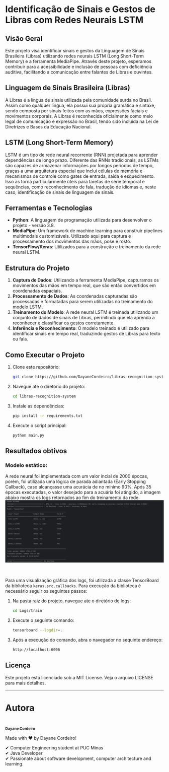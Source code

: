 # Identificação de Sinais e Gestos de Libras com Redes Neurais LSTM

## Visão Geral

Este projeto visa identificar sinais e gestos da Linguagem de Sinais Brasileira (Libras) utilizando redes neurais LSTM (Long Short-Term Memory) e a ferramenta MediaPipe. Através deste projeto, esperamos contribuir para a acessibilidade e inclusão de pessoas com deficiência auditiva, facilitando a comunicação entre falantes de Libras e ouvintes.

## Linguagem de Sinais Brasileira (Libras)

A Libras é a língua de sinais utilizada pela comunidade surda no Brasil. Assim como qualquer língua, ela possui sua própria gramática e sintaxe, sendo composta por sinais feitos com as mãos, expressões faciais e movimentos corporais. A Libras é reconhecida oficialmente como meio legal de comunicação e expressão no Brasil, tendo sido incluída na Lei de Diretrizes e Bases da Educação Nacional.

## LSTM (Long Short-Term Memory)

LSTM é um tipo de rede neural recorrente (RNN) projetada para aprender dependências de longo prazo. Diferente das RNNs tradicionais, as LSTMs são capazes de armazenar informações por longos períodos de tempo, graças a uma arquitetura especial que inclui células de memória e mecanismos de controle como gates de entrada, saída e esquecimento. Isso as torna particularmente úteis para tarefas de série temporal e sequências, como reconhecimento de fala, tradução de idiomas e, neste caso, identificação de sinais de linguagem de sinais.

## Ferramentas e Tecnologias

- **Python**: A linguagem de programação utilizada para desenvolver o projeto - versão 3.8.
- **MediaPipe**: Um framework de machine learning para construir pipelines multimodais customizáveis. Utilizado aqui para captura e processamento dos movimentos das mãos, pose e rosto.
- **TensorFlow/Keras**: Utilizados para a construção e treinamento da rede neural LSTM.

## Estrutura do Projeto

1. **Captura de Dados**: Utilizando a ferramenta MediaPipe, capturamos os movimentos das mãos em tempo real, que são então convertidos em coordenadas espaciais.
2. **Processamento de Dados**: As coordenadas capturadas são processadas e formatadas para serem utilizadas no treinamento do modelo LSTM.
3. **Treinamento do Modelo**: A rede neural LSTM é treinada utilizando um conjunto de dados de sinais de Libras, permitindo que ela aprenda a reconhecer e classificar os gestos corretamente.
4. **Inferência e Reconhecimento**: O modelo treinado é utilizado para identificar sinais em tempo real, traduzindo gestos de Libras para texto ou fala.

## Como Executar o Projeto

1. Clone este repositório:
   ```bash
   git clone https://github.com/DayaneCordeiro/libras-recognition-system.git
   ```
2. Navegue até o diretório do projeto:
   ```bash
   cd libras-recognition-system
   ```
3. Instale as dependências:
   ```bash
   pip install -r requirements.txt
   ```
4. Execute o script principal:
   ```bash
   python main.py
   ```

## Resultados obtivos
### Modelo estático:
A rede neural foi implementada com um valor incial de 2000 épocas, porém, foi utilizada uma lógica de parada adiantada (Early Stopping Callback), caso alcançasse uma acurácia de no mínimo 90%. Após 35 épocas executadas, o valor desejado para a acuária foi atingido, a imagem abaixo mostra os logs retornados ao fim do treinamento da rede.
![](https://github.com/DayaneCordeiro/libras-recognition-system/blob/main/imgs/resultados_treino_rede.png)

<br>

Para uma visualização gráfica dos logs, foi utilizada a classe TensorBoard da biblioteca <code>keras.src.callbacks</code>. Para execução da biblioteca é necessário seguir os seguintes passos:
1. Na pasta raiz do projeto, navegue ate o diretório de logs:
   ```bash
   cd Logs/train
   ```
2. Execute o seguinte comando:
   ```bash
   tensorboard --logdir=.
   ```
3. Após a execução do comando, abra o navegador no sequinte endereço:
   ```bash
   http://localhost:6006
   ```

## Licença

Este projeto está licenciado sob a MIT License. Veja o arquivo LICENSE para mais detalhes.

---
<div id="author">
    <h1>Autora</h1>
    <a href="https://github.com/DayaneCordeiro">
        <img style="border-radius: 50%;" src="https://avatars.githubusercontent.com/u/50596100?v=4" width="150px;" alt=""/>
        <br />
        <sub><b>Dayane Cordeiro</b></sub>
    </a>

Made with ❤️ by Dayane Cordeiro!

✔ Computer Engineering student at PUC Minas<br>
✔ Java Developer<br>
✔ Passionate about software development, computer architecture and learning.<br>
